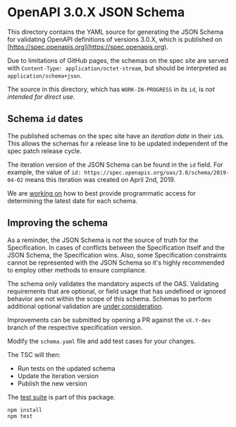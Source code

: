 # OpenAPI 3.0.X JSON Schema

This directory contains the YAML source for generating the JSON Schema for validating OpenAPI definitions of versions 3.0.X, which is published on [https://spec.openapis.org](https://spec.openapis.org).

Due to limitations of GitHub pages, the schemas on the spec site are served with `Content-Type: application/octet-stream`, but should be interpreted as `application/schema+json`.

The source in this directory, which has `WORK-IN-PROGRESS` in its `id`, is _not intended for direct use_.

## Schema `id` dates

The published schemas on the spec site have an _iteration date_ in their `id`s.
This allows the schemas for a release line to be updated independent of the spec patch release cycle.

The iteration version of the JSON Schema can be found in the `id` field.
For example, the value of `id: https://spec.openapis.org/oas/3.0/schema/2019-04-02` means this iteration was created on April 2nd, 2019.

We are [working on](https://github.com/OAI/OpenAPI-Specification/issues/4152) how to best provide programmatic access for determining the latest date for each schema.

## Improving the schema

As a reminder, the JSON Schema is not the source of truth for the Specification. In cases of conflicts between the Specification itself and the JSON Schema, the Specification wins. Also, some Specification constraints cannot be represented with the JSON Schema so it's highly recommended to employ other methods to ensure compliance.

The schema only validates the mandatory aspects of the OAS.
Validating requirements that are optional, or field usage that has undefined or ignored behavior are not within the scope of this schema.
Schemas to perform additional optional validation are [under consideration](https://github.com/OAI/OpenAPI-Specification/issues/4141).

Improvements can be submitted by opening a PR against the `vX.Y-dev` branch of the respective specification version.

Modify the `schema.yaml` file and add test cases for your changes.

The TSC will then:
- Run tests on the updated schema
- Update the iteration version
- Publish the new version

The [test suite](../../../tests/schema) is part of this package.

```bash
npm install
npm test
```
